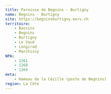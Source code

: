 ```yaml
---
title: Paroisse de Begnins - Burtigny
name: Begnins - Burtigny
site: https://begninsburtigny.eerv.ch
territoire:
    - Bassins
    - Begnins
    - Burtigny
    - Le Vaud
    - Longirod
    - Marchissy
NPA:
    - 1261
    - 1268
    - 1269
meta:
    - Hameau de la Cézille (poste de Begnins)
region: La Côte
---
```

